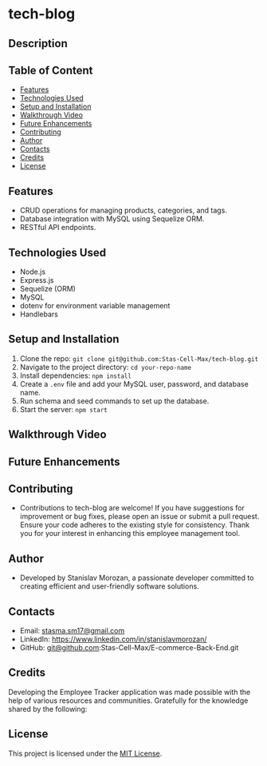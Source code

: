 # tech-blog



## Description 



## Table of Content

- [Features](#features)
- [Technologies Used](#technologies-used)
- [Setup and Installation](#setup-and-installation)
- [Walkthrough Video](#walkthrough-video)
- [Future Enhancements](#future-enhancements)
- [Contributing](#contributing)
- [Author](#author)
- [Contacts](#contacts)
- [Credits](#credits)
- [License](#license)

## Features
- CRUD operations for managing products, categories, and tags.
- Database integration with MySQL using Sequelize ORM.
- RESTful API endpoints.

## Technologies Used
- Node.js
- Express.js
- Sequelize (ORM)
- MySQL
- dotenv for environment variable management
- Handlebars

## Setup and Installation
1. Clone the repo: `git clone git@github.com:Stas-Cell-Max/tech-blog.git`
2. Navigate to the project directory: `cd your-repo-name`
3. Install dependencies: `npm install`
4. Create a `.env` file and add your MySQL user, password, and database name.
5. Run schema and seed commands to set up the database.
6. Start the server: `npm start`

## Walkthrough Video


## Future Enhancements


## Contributing
- Contributions to tech-blog are welcome! If you have suggestions for improvement or bug fixes, please open an issue or submit a pull request. Ensure your code adheres to the existing style for consistency. Thank you for your interest in enhancing this employee management tool.

## Author
- Developed by Stanislav Morozan, a passionate developer committed to creating efficient and user-friendly software solutions.

## Contacts
- Email: stasma.sm17@gmail.com 
- LinkedIn: https://www.linkedin.com/in/stanislavmorozan/
- GitHub: git@github.com:Stas-Cell-Max/E-commerce-Back-End.git

## Credits
Developing the Employee Tracker application was made possible with the help of various resources and communities. Gratefully for the knowledge shared by the following:


## License
This project is licensed under the [MIT License](LICENSE).
